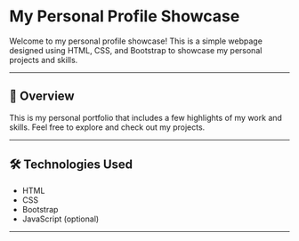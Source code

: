 # My Personal Profile Showcase

Welcome to my personal profile showcase! This is a simple webpage designed using HTML, CSS, and Bootstrap to showcase my personal projects and skills.

---

## 📌 **Overview**

This is my personal portfolio that includes a few highlights of my work and skills. Feel free to explore and check out my projects.

---

## 🛠️ **Technologies Used**

- HTML
- CSS
- Bootstrap
- JavaScript (optional)

---

